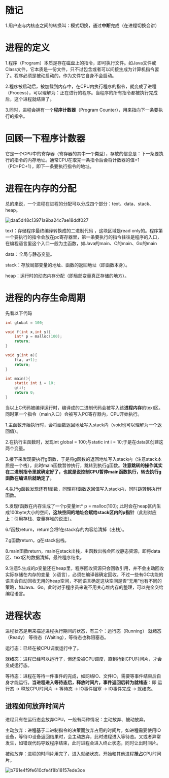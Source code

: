 # 随记

1.用户态与内核态之间的转换叫：模式切换，通过**中断**完成（在进程切换会讲）

# 进程的定义

1.程序（Program）本质是存在磁盘上的指令，即可执行文件。如Java文件或Class文件，它本质是一份文件，只不过包含或者可以间接生成为计算机指令罢了。程序必须是被动启动的，作为文件它自身不会启动。

2.程序被启动后，被加载到内存中，在CPU内执行程序的指令，就变成了进程（Process），可以理解为：正在进行的程序。当程序的所有指令都被执行完成后，这个进程就结束了。

3.同时，进程会拥有一个**程序计数器**（Program Counter），用来指向下一条要执行的指令。



# 回顾一下程序计数器 

它是一个CPU中的寄存器（寄存器的其中一个类型），存放的信息是：下一条要执行的指令的内存地址。通常CPU在取完一条指令后会将计数器的值+1（PC=PC+1），即下一条要执行指令的地址。



# 进程在内存的分配

总的来说，一个进程在进程的分配可以分成四个部分：text、data、stack、heap。

![daa5d48c13971a9ba24c7ae18ddf027](https://user-images.githubusercontent.com/48977889/143726179-e22ae74f-8c57-4446-ba06-97c615df6352.jpg)

text：存储程序最终编译转换成的二进制代码 ，这块区域是read only的。程序第一个要执行的指令会放在pc寄存器里，第一条要执行的指令往往是程序的入口，在编程语言里这个入口一般为主函数，如Java的main、C的main、Go的main

data：全局与静态变量。

stack：存放局部变量的地址、函数的返回地址（即函数本身）。

heap：运行时的动态内存分配（即局部变量真正存储的地方）。



# 进程的内存生命周期

先看以下代码

```c
int global = 100;

void f(int x,int y){
    int* p = malloc(100);
    return;
}

void g(int a){
    f(a, a+1);
    return;
}

int main(){
    static int i = 10;
    g(i);
    return 0;
}
```



当以上C代码被编译运行时，编译成的二进制代码会被写入该**进程内存**的text区。同时第一个指令（main入口）会被写入PC寄存器内，CPU开始执行。

1.主函数开始执行时，会将函数返回地址写入stack内（void也可以理解为一个返回值）。

2.在执行主函数时，发现int global = 100;与static int i = 10;于是在data区创建这两个变量。

3.接下来发现要执行g函数，于是将g函数的返回地址写入stack内（注意stack本质是一个栈），此时main函数暂停执行，跳转到执行g函数。**注意跳转的操作其实在二进制指令里就确定好了，也就是说控制CPU暂停main函数执行，转去执行g函数在编译后就确定了**。

4.执行g函数发现还有f函数，同理将f函数返回值写入stack内，同时跳转到执行f函数。

5.发现f函数在内存生成了一个p变量int* p = malloc(100); 此时会在heap区内生成100byte大小的空间，**这块空间的地址会赋给stack区内的p指针**（此刻对应上：引用存栈、变量存堆的说法）。

6.f函数return，return会将f在stack存的内容给清掉（出栈）。

7.g函数return，g在stack出栈。

8.main函数return，main在stack出栈，主函数出栈会回收静态资源，即将data区、text区的数据清掉，最终程序结束。

9.注意5.生成的p变量还在heap里，程序回收资源只会回收引用，并不会主动回收实际存储在内存的变量（c语言），必须在编译器确定回收。不过一些有GC功能的语言会自动回收无用的heap空间，不同语言确定这块空间是否“无用”也有不同的策略，如Java、Go。此时对于程序员来说不用关心堆内存的整理，可以完全交给编程语言。



# 进程状态

进程状态是用来描述进程执行期间的状态，有三个：运行态（Running） 就绪态（Ready） 等待态（Waiting），等待态也称阻塞态。

运行态：已经在被CPU调度运行中了。

就绪态：进程已经可以运行了，但还没被CPU调度，直到抢到CPU时间片，才会变成运行态。

等待态：进程在等待一件事件的完成，如网络IO、文件IO，需要等事件结束后自身才能运行。**当进程进入等待态后，释放时间片，事件返回后转为就绪态**：即  运行态 → 释放CPU时间片 → 等待态 → IO事件阻塞 → IO事件完成 → 就绪态。 

## 进程如何放弃时间片

进程只有在运行态会放弃CPU，一般有两种情况：主动放弃、被动放弃。

主动放弃：进程基于二进制指令的决策而放弃占用的时间片，如进程需要使用IO设备，等待IO设备返回结果时，会主动放弃，此时进程进入等待态。又或者异常发生，如错误代码导致程序结束，此时进程会进入终止状态，同时让出时间片。

被动放弃：进程的时间片用完了，进入就绪状态，开始和其他进程**抢占**CPU时间片。

![b761e4f9fe610cfe4f8b18157ede3ce](https://user-images.githubusercontent.com/48977889/143726569-102b4884-1bcd-4cee-98fd-aa0e27db0b21.jpg) 

